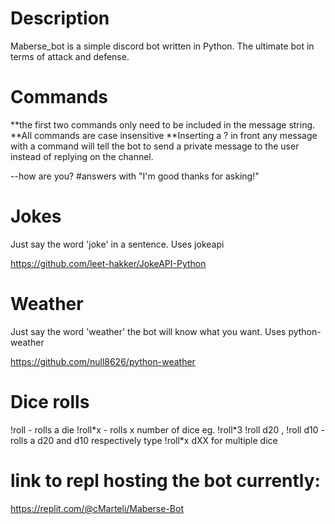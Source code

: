 # Description
Maberse_bot is a simple discord bot written in Python.
The ultimate bot in terms of attack and defense.

# Commands
**the first two commands only need to be included in the message string.
**All commands are case insensitive
**Inserting a ? in front any message with a command will tell the bot to send a private message to the user instead of replying on the channel.

--how are you? #answers with "I'm good thanks for asking!"

# Jokes
Just say the word 'joke' in a sentence.
Uses jokeapi


https://github.com/leet-hakker/JokeAPI-Python

# Weather
Just say the word 'weather' the bot will know what you want.
Uses python-weather


https://github.com/null8626/python-weather

# Dice rolls
!roll - rolls a die
!roll\*x - rolls x number of dice eg. !roll\*3
!roll d20 , !roll d10 - rolls a d20 and d10 respectively type !roll\*x dXX for multiple dice





# link to repl hosting the bot currently:
https://replit.com/@cMarteli/Maberse-Bot
